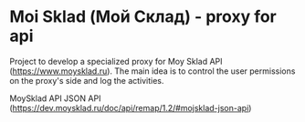 # Moi Sklad (Мой Склад) - proxy for api

Project to develop a specialized proxy for Moy Sklad API
(https://www.moysklad.ru). The main idea is to control the user permissions on
the proxy's side and log the activities.

MoySklad API JSON API (https://dev.moysklad.ru/doc/api/remap/1.2/#mojsklad-json-api)
